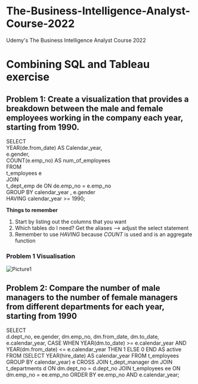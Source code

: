 # The-Business-Intelligence-Analyst-Course-2022
Udemy's The Business Intelligence Analyst Course 2022

# Combining SQL and Tableau exercise
## Problem 1: Create a visualization that provides a breakdown between the male and female employees working in the company each year, starting from 1990. 

SELECT<br/>
    YEAR(de.from_date) AS Calendar_year,<br/>
    e.gender,<br/>
    COUNT(e.emp_no) AS num_of_employees<br/>
FROM<br/>
    t_employees e<br/>
        JOIN<br/>
    t_dept_emp de ON de.emp_no = e.emp_no<br/>
GROUP BY calendar_year , e.gender<br/>
HAVING calendar_year >= 1990;

**Things to remember**
1. Start by listing out the columns that you want
2. Which tables do I need? Get the aliases --> adjust the select statement
3. Remember to use *HAVING* because *COUNT* is used and is an aggregate function

### Problem 1 Visualisation
![Picture1](https://user-images.githubusercontent.com/90490472/180726559-b9b30781-f2da-4798-937b-3dc65f556a82.png)

## Problem 2: Compare the number of male managers to the number of female managers from different departments for each year, starting from 1990

SELECT  
    d.dept_no,
    ee.gender,
    dm.emp_no,
    dm.from_date,
    dm.to_date,
    e.calendar_year,
    CASE
        WHEN
            YEAR(dm.to_date) >= e.calendar_year
                AND YEAR(dm.from_date) <= e.calendar_year
        THEN
            1
        ELSE 0
    END AS active
FROM
    (SELECT 
        YEAR(hire_date) AS calendar_year
    FROM
        t_employees
	GROUP BY calendar_year) e
        CROSS JOIN
    t_dept_manager dm
        JOIN
    t_departments d ON dm.dept_no = d.dept_no
        JOIN
    t_employees ee ON dm.emp_no = ee.emp_no
ORDER BY ee.emp_no AND e.calendar_year;
